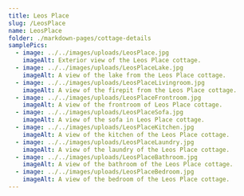 ```yaml
---
title: Leos Place
slug: /LeosPlace
name: LeosPlace
folder: ./markdown-pages/cottage-details
samplePics:
  - image: ../../images/uploads/LeosPlace.jpg
    imageAlt: Exterior view of the Leos Place cottage.
  - image: ../../images/uploads/LeosPlaceLake.jpg
    imageAlt: A view of the lake from the Leos Place cottage.
  - image: ../../images/uploads/LeosPlaceLivingroom.jpg
    imageAlt: A view of the firepit from the Leos Place cottage.
  - image: ../../images/uploads/LeosPlaceFrontroom.jpg
    imageAlt: A view of the frontroom of Leos Place cottage.
  - image: ../../images/uploads/LeosPlaceSofa.jpg
    imageAlt: A view of the sofa in Leos Place cottage.
  - image: ../../images/uploads/LeosPlaceKitchen.jpg
    imageAlt: A view of the kitchen of the Leos Place cottage.
  - image: ../../images/uploads/LeosPlaceLaundry.jpg
    imageAlt: A view of the laundry of the Leos Place cottage.
  - image: ../../images/uploads/LeosPlaceBathroom.jpg
    imageAlt: A view of the bathroom of the Leos Place cottage.
  - image: ../../images/uploads/LeosPlaceBedroom.jpg
    imageAlt: A view of the bedroom of the Leos Place cottage.
---
```

